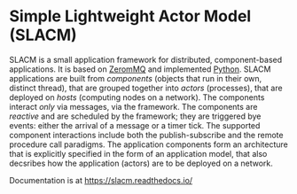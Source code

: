 # Simple Lightweight Actor Model (SLACM)

SLACM is a small application framework for distributed, component-based applications. It is based on [ZeromMQ](https://zeromq.org) and implemented [Python](https://www.python.org). SLACM applications are built from *components* (objects that run in their own, distinct thread), that are grouped together into *actors* (processes), that are deployed on *hosts* (computing nodes on a network). The components interact *only* via messages, via the framework.  The components are *reactive* and are scheduled by the framework; they are triggered bye events: either the arrival of a message or a timer tick. The supported component interactions include both the publish-subscribe and the remote procedure call paradigms. The application components form an architecture that is explicitly specified in the form of an application model, that also decsribes how the application (actors) are to be deployed on a network. 

Documentation is at https://slacm.readthedocs.io/


